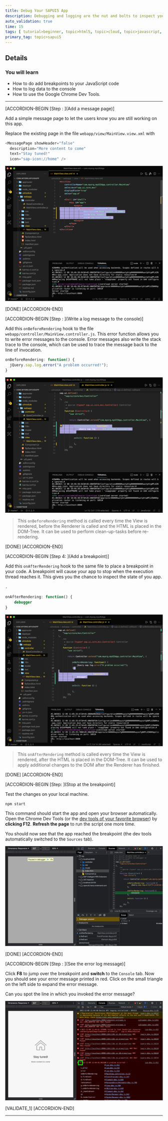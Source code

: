 ```yaml
---
title: Debug Your SAPUI5 App
description: Debugging and logging are the nut and bolts to inspect your application. Learn how to debug and test your web apps with the Google Chrome Dev Tools.
auto_validation: true
time: 15
tags: [ tutorial>beginner, topic>html5, topic>cloud, topic>javascript, products>sap-cloud-platform-for-the-cloud-foundry-environment, tutorial>free-tier]
primary_tag: topic>sapui5
---
```


## Details
### You will learn
  - How to do add breakpoints to your JavaScript code
  - How to log data to the console
  - How to use the Google Chrome Dev Tools.

---

[ACCORDION-BEGIN [Step : ](Add a message page)]

Add a simple message page to let the users know you are still working on this app.

Replace the existing page in the file `webapp/view/MainView.view.xml` with
```JavaScript
<MessagePage showHeader="false"
  description="More content to come"
  text="Stay tuned!"
  icon="sap-icon://home" />
```


![message](./messagepage.png)


[DONE]
[ACCORDION-END]

[ACCORDION-BEGIN [Step : ](Write a log message to the console)]

Add this `onBeforeRendering` hook to the file `webapp/controller/MainView.controller.js`. This error function allows you to write error messages to the console. Error messages also write the stack trace to the console, which can be used to trace the message back to the line of invocation.
```JavaScript
onBeforeRendering: function() {
  jQuery.sap.log.error("A problem occurred!");
}
```

![logger](./logger.png)


> This `onBeforeRendering` method is called every time the View is rendered, before the Renderer is called and the HTML is placed in the DOM-Tree. It can be used to perform clean-up-tasks before re-rendering.


[DONE]
[ACCORDION-END]

[ACCORDION-BEGIN [Step 4: ](Add a breakpoint)]

Add this `onAfterRendering` hook to the same file to place a breakpoint in your code. A breakpoint will cause your app to stop when the execution thread reaches it. This gives you the chance to inspect the state of you app.
```JavaScript
,

onAfterRendering: function() {
	debugger
}
```

![debugger](./debugger.png)


> This `onAfterRendering` method is called every time the View is rendered, after the HTML is placed in the DOM-Tree. It can be used to apply additional changes to the DOM after the Renderer has finished.

[DONE]
[ACCORDION-END]


[ACCORDION-BEGIN [Step: ](Stop at the breakpoint)]

Test the changes  on your local machine.
```
npm start
```
This command should start the app and open your browser automatically. Open the Chrome Dev Tools (or the [dev tools of your favorite browser](https://www.lifewire.com/web-browser-developer-tools-3988965)) by **clicking F12**. **Refresh the page** to run the script one more time.

You should now see that the app reached the breakpoint (the dev tools automatically switched to the `Sources` tab).

![stopped](./stopped.png)

[DONE]
[ACCORDION-END]

[ACCORDION-BEGIN [Step : ](See the error log message)]

Click **F8** to jump over the breakpoint and **switch** to the `Console` tab.
Now you should see your error message printed in red. Click on the small triangle on the left side to expand the error message.


Can you spot the line in which you invoked the error message?

![testlog](./testlog.png)





[VALIDATE_1]
[ACCORDION-END]

---
